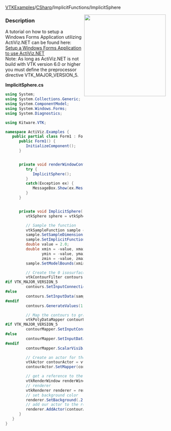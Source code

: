 [VTKExamples](/index/)/[CSharp](/CSharp)/ImplicitFunctions/ImplicitSphere

<img align="right" src="https://github.com/lorensen/VTKExamples/blob/gh-pages/Testing/Baseline/ImplicitFunctions/TestImplicitSphere.png?raw=true" width="256" />

### Description
A tutorial on how to setup a Windows Forms Application utilizing ActiViz.NET can be found here: [Setup a Windows Forms Application to use ActiViz.NET](http://www.vtk.org/Wiki/VTK/CSharp/ActiViz.NET)<br />
Note: As long as ActiViz.NET is not build with VTK version 6.0 or higher you must define the preprocessor directive VTK_MAJOR_VERSION_5.

**ImplicitSphere.cs**
```csharp
using System;
using System.Collections.Generic;
using System.ComponentModel;
using System.Windows.Forms;
using System.Diagnostics;

using Kitware.VTK;

namespace ActiViz.Examples {
   public partial class Form1 : Form {
      public Form1() {
         InitializeComponent();
      }


      private void renderWindowControl1_Load(object sender, EventArgs e) {
         try {
            ImplicitSphere();
         }
         catch(Exception ex) {
            MessageBox.Show(ex.Message, "Exception", MessageBoxButtons.OK);
         }
      }


      private void ImplicitSphere() {
         vtkSphere sphere = vtkSphere.New();

         // Sample the function
         vtkSampleFunction sample = vtkSampleFunction.New();
         sample.SetSampleDimensions(50, 50, 50);
         sample.SetImplicitFunction(sphere);
         double value = 2.0;
         double xmin = -value, xmax = value,
                ymin = -value, ymax = value,
                zmin = -value, zmax = value;
         sample.SetModelBounds(xmin, xmax, ymin, ymax, zmin, zmax);

         // Create the 0 isosurface
         vtkContourFilter contours = vtkContourFilter.New();
#if VTK_MAJOR_VERSION_5
         contours.SetInputConnection(sample.GetOutputPort());
#else
         contours.SetInputData(sample);
#endif
         contours.GenerateValues(1, 1, 1);

         // Map the contours to graphical primitives
         vtkPolyDataMapper contourMapper = vtkPolyDataMapper.New();
#if VTK_MAJOR_VERSION_5
         contourMapper.SetInputConnection(contours.GetOutputPort());
#else
         contourMapper.SetInputData(contours);
#endif
         contourMapper.ScalarVisibilityOff();

         // Create an actor for the contours
         vtkActor contourActor = vtkActor.New();
         contourActor.SetMapper(contourMapper);

         // get a reference to the renderwindow of our renderWindowControl1
         vtkRenderWindow renderWindow = renderWindowControl1.RenderWindow;
         // renderer
         vtkRenderer renderer = renderWindow.GetRenderers().GetFirstRenderer();
         // set background color
         renderer.SetBackground(.2, .3, .4);
         // add our actor to the renderer
         renderer.AddActor(contourActor);
      }
   }
}
```
